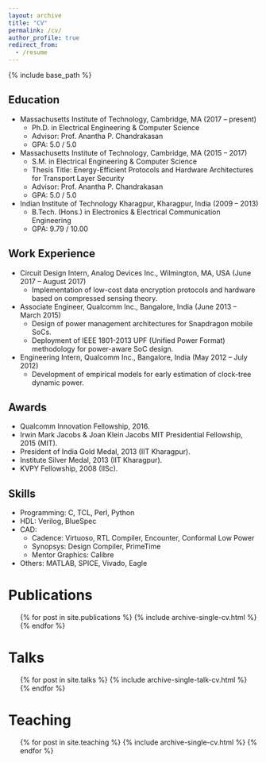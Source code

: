 ```yaml
---
layout: archive
title: "CV"
permalink: /cv/
author_profile: true
redirect_from:
  - /resume
---
```


{% include base_path %}

Education
---------
* Massachusetts Institute of Technology, Cambridge, MA (2017 – present)
  * Ph.D. in Electrical Engineering & Computer Science
  * Advisor: Prof. Anantha P. Chandrakasan
  * GPA: 5.0 / 5.0
* Massachusetts Institute of Technology, Cambridge, MA (2015 – 2017)
  * S.M. in Electrical Engineering & Computer Science
  * Thesis Title: Energy-Efficient Protocols and Hardware Architectures for Transport Layer Security
  * Advisor: Prof. Anantha P. Chandrakasan
  * GPA: 5.0 / 5.0
* Indian Institute of Technology Kharagpur, Kharagpur, India (2009 – 2013)
  * B.Tech. (Hons.) in Electronics & Electrical Communication Engineering
  * GPA: 9.79 / 10.00

Work Experience
---------------
* Circuit Design Intern, Analog Devices Inc., Wilmington, MA, USA (June 2017 – August 2017)
  * Implementation of low-cost data encryption protocols and hardware based on compressed sensing theory.
* Associate Engineer, Qualcomm Inc., Bangalore, India (June 2013 – March 2015)
  * Design of power management architectures for Snapdragon mobile SoCs.
  * Deployment of IEEE 1801-2013 UPF (Unified Power Format) methodology for power-aware SoC design.
* Engineering Intern, Qualcomm Inc., Bangalore, India (May 2012 – July 2012)
  * Development of empirical models for early estimation of clock-tree dynamic power.

Awards
------ 
* Qualcomm Innovation Fellowship, 2016.
* Irwin Mark Jacobs & Joan Klein Jacobs MIT Presidential Fellowship, 2015 (MIT).
* President of India Gold Medal, 2013 (IIT Kharagpur).
* Institute Silver Medal, 2013 (IIT Kharagpur).
* KVPY Fellowship, 2008 (IISc).
 
Skills
------
* Programming: C, TCL, Perl, Python
* HDL: Verilog, BlueSpec
* CAD:
  * Cadence: Virtuoso, RTL Compiler, Encounter, Conformal Low Power
  * Synopsys: Design Compiler, PrimeTime
  * Mentor Graphics: Calibre
* Others: MATLAB, SPICE, Vivado, Eagle

Publications
======
  <ul>{% for post in site.publications %}
    {% include archive-single-cv.html %}
  {% endfor %}</ul>
  
Talks
======
  <ul>{% for post in site.talks %}
    {% include archive-single-talk-cv.html %}
  {% endfor %}</ul>
  
Teaching
======
  <ul>{% for post in site.teaching %}
    {% include archive-single-cv.html %}
  {% endfor %}</ul>

